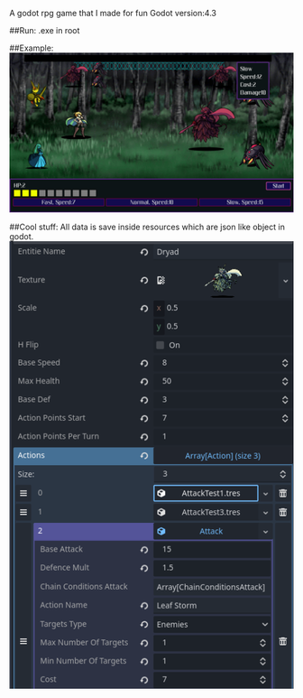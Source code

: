 A godot rpg game that I made for fun
Godot version:4.3

##Run:
.exe in root

##Example:
![Example](https://raw.githubusercontent.com/bluewolf44/RPG6.0/9e650d656ed34ce515591eec46246f304b70468a/Screenshot%202024-09-14%20230709.png)

##Cool stuff:
All data is save inside resources which are json like object in godot.
![Example](https://raw.githubusercontent.com/bluewolf44/RPG6.0/master/Screenshot%202024-09-14%20231042.png)
